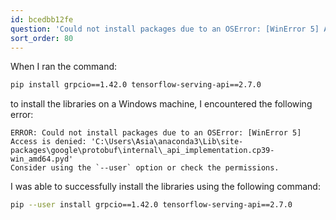 ```yaml
---
id: bcedbb12fe
question: 'Could not install packages due to an OSError: [WinError 5] Access is denied'
sort_order: 80
---
```


When I ran the command:

```bash
pip install grpcio==1.42.0 tensorflow-serving-api==2.7.0
```

to install the libraries on a Windows machine, I encountered the following error:

```
ERROR: Could not install packages due to an OSError: [WinError 5] Access is denied: 'C:\Users\Asia\anaconda3\Lib\site-packages\google\protobuf\internal\_api_implementation.cp39-win_amd64.pyd'
Consider using the `--user` option or check the permissions.
```

I was able to successfully install the libraries using the following command:

```bash
pip --user install grpcio==1.42.0 tensorflow-serving-api==2.7.0
```
